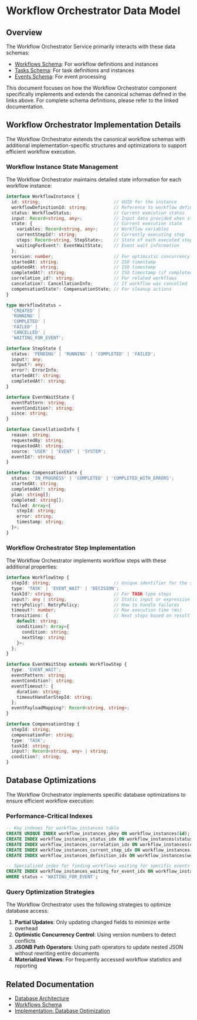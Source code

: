 # Workflow Orchestrator Data Model

## Overview

The Workflow Orchestrator Service primarily interacts with these data schemas:

* [Workflows Schema](../../schemas/workflows.md): For workflow definitions and instances
* [Tasks Schema](../../schemas/tasks.md): For task definitions and instances
* [Events Schema](../../schemas/events.md): For event processing

This document focuses on how the Workflow Orchestrator component specifically implements and extends the canonical schemas defined in the links above. For complete schema definitions, please refer to the linked documentation.

## Workflow Orchestrator Implementation Details

The Workflow Orchestrator extends the canonical workflow schemas with additional implementation-specific structures and optimizations to support efficient workflow execution.

### Workflow Instance State Management

The Workflow Orchestrator maintains detailed state information for each workflow instance:

```typescript
interface WorkflowInstance {
  id: string;                            // UUID for the instance
  workflowDefinitionId: string;          // Reference to workflow definition
  status: WorkflowStatus;                // Current execution status
  input: Record<string, any>;            // Input data provided when started
  state: {                               // Current execution state
    variables: Record<string, any>;      // Workflow variables
    currentStepId?: string;              // Currently executing step
    steps: Record<string, StepState>;    // State of each executed step
    waitingForEvent?: EventWaitState;    // Event wait information
  };
  version: number;                       // For optimistic concurrency control
  startedAt: string;                     // ISO timestamp
  updatedAt: string;                     // ISO timestamp
  completedAt?: string;                  // ISO timestamp (if completed)
  correlation_id?: string;               // For related workflows
  cancelation?: CancellationInfo;        // If workflow was cancelled
  compensationState?: CompensationState; // For cleanup actions
}

type WorkflowStatus = 
  'CREATED' | 
  'RUNNING' | 
  'COMPLETED' | 
  'FAILED' | 
  'CANCELLED' | 
  'WAITING_FOR_EVENT';

interface StepState {
  status: 'PENDING' | 'RUNNING' | 'COMPLETED' | 'FAILED';
  input?: any;
  output?: any;
  error?: ErrorInfo;
  startedAt?: string;
  completedAt?: string;
}

interface EventWaitState {
  eventPattern: string;
  eventCondition?: string;
  since: string;
}

interface CancellationInfo {
  reason: string;
  requestedBy: string;
  requestedAt: string;
  source: 'USER' | 'EVENT' | 'SYSTEM';
  eventId?: string;
}

interface CompensationState {
  status: 'IN_PROGRESS' | 'COMPLETED' | 'COMPLETED_WITH_ERRORS';
  startedAt: string;
  completedAt?: string;
  plan: string[];
  completed: string[];
  failed: Array<{
    stepId: string;
    error: string;
    timestamp: string;
  }>;
}
```

### Workflow Orchestrator Step Implementation

The Workflow Orchestrator implements workflow steps with these additional properties:

```typescript
interface WorkflowStep {
  stepId: string;                        // Unique identifier for the step
  type: 'TASK' | 'EVENT_WAIT' | 'DECISION';
  taskId?: string;                       // For TASK type steps
  input?: any | string;                  // Static input or expression
  retryPolicy?: RetryPolicy;             // How to handle failures
  timeout?: number;                      // Max execution time (ms)
  transitions: {                         // Next steps based on result
    default: string;
    conditions?: Array<{
      condition: string;
      nextStep: string;
    }>;
  };
}

interface EventWaitStep extends WorkflowStep {
  type: 'EVENT_WAIT';
  eventPattern: string;
  eventCondition?: string;
  eventTimeout?: {
    duration: string;
    timeoutHandlerStepId: string;
  };
  eventPayloadMapping?: Record<string, string>;
}

interface CompensationStep {
  stepId: string;
  compensationFor: string;
  type: 'TASK';
  taskId: string;
  input?: Record<string, any> | string;
  condition?: string;
}
```

## Database Optimizations

The Workflow Orchestrator implements specific database optimizations to ensure efficient workflow execution:

### Performance-Critical Indexes

```sql
-- Key indexes for workflow_instances table
CREATE UNIQUE INDEX workflow_instances_pkey ON workflow_instances(id);
CREATE INDEX workflow_instances_status_idx ON workflow_instances(status, updated_at);
CREATE INDEX workflow_instances_correlation_idx ON workflow_instances(correlation_id);
CREATE INDEX workflow_instances_current_step_idx ON workflow_instances((state->>'currentStepId'));
CREATE INDEX workflow_instances_definition_idx ON workflow_instances(workflow_definition_id);

-- Specialized index for finding workflows waiting for specific events
CREATE INDEX workflow_instances_waiting_for_event_idx ON workflow_instances((state->'waitingForEvent'->>'eventPattern')) 
WHERE status = 'WAITING_FOR_EVENT';
```

### Query Optimization Strategies

The Workflow Orchestrator uses the following strategies to optimize database access:

1. **Partial Updates**: Only updating changed fields to minimize write overhead
2. **Optimistic Concurrency Control**: Using version numbers to detect conflicts
3. **JSONB Path Operators**: Using path operators to update nested JSON without rewriting entire documents
4. **Materialized Views**: For frequently accessed workflow statistics and reporting

## Related Documentation

* [Database Architecture](../../database_architecture.md)
* [Workflows Schema](../../schemas/workflows.md)
* [Implementation: Database Optimization](./implementation/database_optimization.md)


